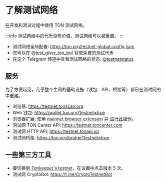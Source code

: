 # 了解测试网络

在开发和测试过程中使用 TON 测试网络。

:::info
测试网络中的代币没有价值，测试网络可以被重置。
:::

- 测试网络全局配置: https://ton.org/testnet-global.config.json
- 您可以在 [@test_giver_ton_bot](https://t.me/testgiver_ton_bot) 获取免费的测试代币
- 在这个 Telegram 频道中查看测试网络的状态: [@testnetstatus](https://t.me/testnetstatus)

## 服务

为了方便起见，几乎整个主网的基础设施（钱包、API、桥接等）都已在测试网络中重建。

- 浏览器: https://testnet.tonscan.org
- Web 钱包: https://wallet.ton.org?testnet=true
- 浏览器扩展: 使用 [mainnet browser extension](https://chrome.google.com/webstore/detail/ton-wallet/nphplpgoakhhjchkkhmiggakijnkhfnd) 并 [进行此操作](https://github.com/toncenter/ton-wallet#switch-between-mainnettestnet-in-extension)。
- 测试网 TON Center API: https://testnet.toncenter.com
- 测试网 HTTP API: https://testnet.tonapi.io/
- 测试网桥接: https://ton.org/bridge?testnet=true

## 一些第三方工具

- 要切换到 [Tonkeeper's testnet](https://tonkeeper.com/)，在设置中点击版本 5 次。
- 测试网 CryptoBot: https://t.me/CryptoTestnetBot
